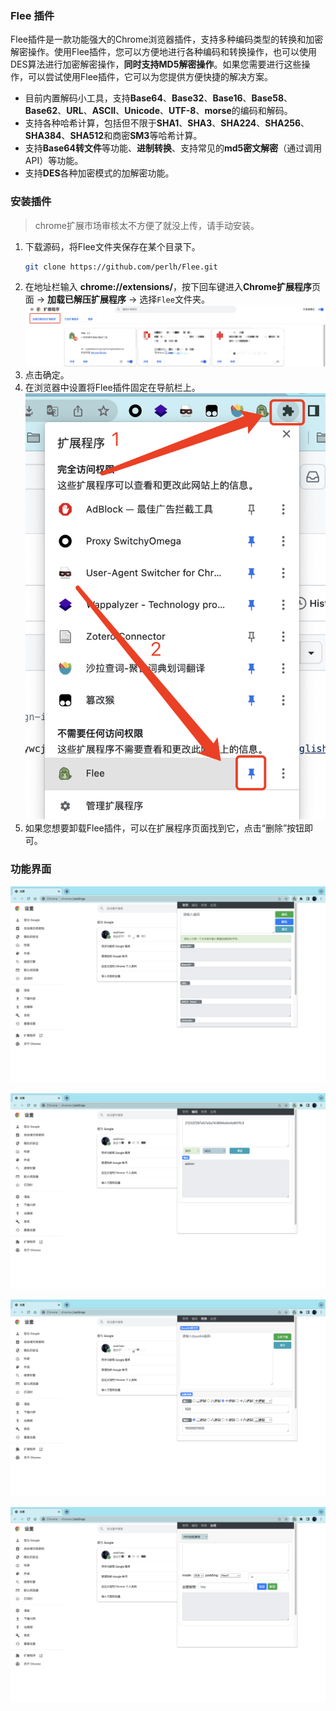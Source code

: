 ### Flee 插件
Flee插件是一款功能强大的Chrome浏览器插件，支持多种编码类型的转换和加密解密操作。使用Flee插件，您可以方便地进行各种编码和转换操作，也可以使用DES算法进行加密解密操作，**同时支持MD5解密操作**。如果您需要进行这些操作，可以尝试使用Flee插件，它可以为您提供方便快捷的解决方案。
- 目前内置解码小工具，支持**Base64**、**Base32**、**Base16**、**Base58**、**Base62**、**URL**、**ASCII**、**Unicode**、**UTF-8**、**morse**的编码和解码。
- 支持各种哈希计算，包括但不限于**SHA1**、**SHA3**、**SHA224**、**SHA256**、**SHA384**、**SHA512**和商密**SM3**等哈希计算。
- 支持**Base64转文件**等功能、**进制转换**、支持常见的**md5密文解密**（通过调用API）等功能。
- 支持**DES**各种加密模式的加解密功能。

###  安装插件
> chrome扩展市场审核太不方便了就没上传，请手动安装。
1. 下载源码，将Flee文件夹保存在某个目录下。
    ``` bash
    git clone https://github.com/perlh/Flee.git
    ```
2. 在地址栏输入 **chrome://extensions/**，按下回车键进入**Chrome扩展程序**页面 -> **加载已解压扩展程序** -> 选择`Flee`文件夹。
![Flee](docs/help_chrome_install.png)
3. 点击确定。
4. 在浏览器中设置将Flee插件固定在导航栏上。
![Flee](docs/help.png)
5. 如果您想要卸载Flee插件，可以在扩展程序页面找到它，点击“删除”按钮即可。


### 功能界面

![Flee](docs/index.png)

![Flee](docs/index2.png)

![Flee](docs/index3.png)

![Flee](docs/index4.png)